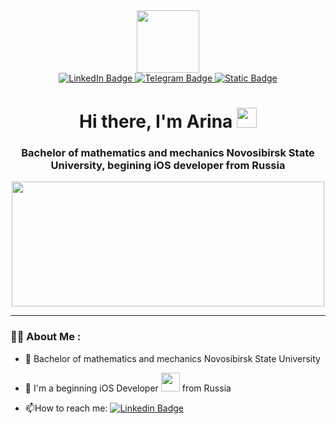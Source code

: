 <div id="header" align="center">
  <img src="https://media.giphy.com/media/ptqAPgghLtHOa0SLJS/giphy.gif" width="100"/>
</div>
<div id="badges" align="center">
  <a href="https://www.linkedin.com/in/arina-kolganova-010122286/">
    <img src="https://img.shields.io/badge/LinkedIn-darkblue?style=for-the-badge&logo=linkedin&logoColor=white" alt="LinkedIn Badge"/>
  </a>
  <a href="https://t.me/a21kol">
    <img src="https://img.shields.io/badge/Telegram-blue?style=for-the-badge&logo=telegram&logoColor=white" alt="Telegram Badge"/>
  </a>
  <a href="mailto:arina.kolganova21@gmail.com">
    <img alt="Static Badge" src="https://img.shields.io/badge/mail%2C%20red?style=for-the-badge&logo=mail&logoColor=white">
  </a>
</div>
<h1 align="center">Hi there, I'm Arina</a> 
<img src="https://github.com/blackcater/blackcater/raw/main/images/Hi.gif" height="32"/></h1>
<h3 align="center">Bachelor of mathematics and mechanics Novosibirsk State University, begining iOS developer from Russia</h3>
<div align="center">
  <img src="https://media.giphy.com/media/LHZyixOnHwDDy/giphy.gif" width="500" height="200"/>
</div>

---

### :woman_technologist: About Me :

- :telescope: Bachelor of mathematics and mechanics Novosibirsk State University

- :seedling: I'm a beginning iOS Developer <img src="https://media.giphy.com/media/WUlplcMpOCEmTGBtBW/giphy.gif" width="30"> from Russia
  
- :mailbox:How to reach me: [![Linkedin Badge](https://img.shields.io/badge/-Arina-darkblue?style=flat&logo=Linkedin&logoColor=white)](https://www.linkedin.com/in/arina-kolganova-010122286/)
